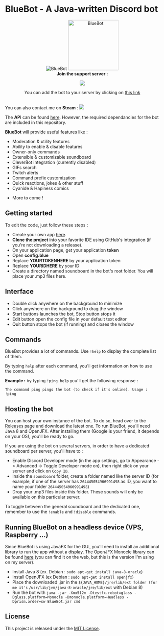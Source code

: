 # BlueBot - A Java-written Discord bot

<p align="center" >
  <img src="http://i.imgur.com/6ivzOgT.png" alt="BlueBot"/>
  <img height="164" src="https://i.imgur.com/IbZUkkh.png" alt="BlueBot"/><br>
   <b>Join the support server :</b>
</p>

<p align="center">
  <a  href="https://discord.gg/rSekkJv">
    <img src="https://discordapp.com/api/guilds/268853008455041025/widget.png?style=banner2">
  </a><br>
</p>
<p align="center">
You can add the bot to your server by clicking on
<a href="https://discordapp.com/oauth2/authorize?client_id=268420199370194944&scope=bot&permissions=-1">this link</a><br><br>
</p>


You can also contact me on **Steam** : [<img src="https://img.shields.io/badge/Steam-Blue-blue.svg">](http://steamcommunity.com/profiles/76561198206490817)

The **API** can be found [here](https://github.com/DV8FromTheWorld/JDA).
However, the required dependancies for the bot are included in this repository.

**BlueBot** will provide useful features like :
* Moderation & utility features
* Ability to enable & disable features
* Owner-only commands
* Extensible & customizable soundboard
* CleverBot integration (currently disabled)
* GIFs search
* Twitch alerts
* Command prefix customization
* Quick reactions, jokes & other stuff
* Cyanide & Hapiness comics
<!--* Custom memes (soon)-->
* More to come !

## Getting started

<!--If you want a .exe (or something like that), go [here](https://github.com/thibautbessone/DiscordBlueBotReleases) and download the latest version for all the features. Simple instructions are provided in order to make the bot to work.-->

To edit the code, just follow these steps : 
* Create your own app [here](https://discordapp.com/login?redirect_to=/developers/applications/me).
* **Clone the project** into your favorite IDE using GitHub's integration (if you're not downloading a release). 
* On your application page, get your application **token**
* Open **config.blue**
* Replace **YOURTOKENHERE** by your application token
* Replace **YOURIDHERE** by your ID
* Create a directory named soundboard in the bot's root folder. You will place your .mp3 files here.


## Interface

* Double click anywhere on the background to minimize
* Click anywhere on the background to drag the window
* Start buttons launches the bot, Stop button stops it
* Edit button open the config file in your default text editor
* Quit button stops the bot (if running) and closes the window

## Commands

BlueBot provides a lot of commands. Use ```!help``` to display the complete list of them.

By typing ```help``` after each command, you'll get information on how to use the command. 

**Example :** by typing ```!ping help``` you'll get the following response : 
```
The command ping pings the bot (to check if it's online). Usage : !ping
```

## Hosting the bot

You can host your own instance of the bot. To do so, head over to the [Releases](https://github.com/thibautbessone/DiscordBlueBot/releases) page and download the latest one.
To run BlueBot, you'll need Java 8 and OpenJFX. After installing them (Google is your friend, it depends on your OS), you'll be ready to go.

If you are using the bot on several servers, in order to have a dedicated soundboard per server, you'll have to :
* Enable Discord Developer mode (in the app settings, go to Appearance -> Advanced -> Toggle Developer mode on), then right click on your server and click on ```Copy ID```.
* Inside the `soundboard` folder, create a folder named like the server ID (for example, if one of the server has ```264445054966991498``` as ID, you want to name your folder ```264445054966991498```)
* Drop your .mp3 files inside this folder. These sounds will only be available on this particular server.

To toggle between the general soundboard and the dedicated one, remember to use the ```!enable``` and ```!disable``` commands.

## Running BlueBot on a headless device (VPS, Raspberry ...)

Since BlueBot is using JavaFX for the GUI, you'll need to install an additional library to run the app without a display.
The OpenJFX Monocle library can be found [here](https://drive.google.com/uc?id=1U4LGDiNYRvnKDvBPiCt65VKlChBtxQsJ&export=download) (you can find it on the web, but this is the version I'm using on my server).
* Install Java 8 (ex. Debian : ```sudo apt-get install java-8-oracle```)
* Install OpenJFX (ex Debian : ```sudo apt-get install openjfx```)
* Place the downloaded .jar in the ```${JAVA_HOME}/jre/lib/ext folder (for me it's``` ```/usr/lib/jvm/java-8-oracle/jre/lib/ext``` with Debian 8)
* Run the bot with ```java -jar -Xmx512m -Dtestfx.robot=glass -Dglass.platform=Monocle -Dmonocle.platform=Headless -Dprism.order=sw BlueBot.jar cmd```

## License

This project is released under the [MIT License](https://github.com/thibautbessone/DiscordBlueBot/blob/master/LICENSE).

